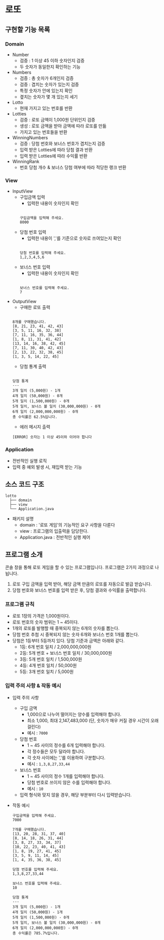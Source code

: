 # 로또

## 구현할 기능 목록

### Domain

- Number
  - 검증 : 1 이상 45 이하 숫자인지 검증
  - 두 숫자가 동일한지 확인하는 기능
- Numbers
  - 검증 : 총 숫자가 6개인지 검증
  - 검증 : 겹치는 숫자가 있는지 검증
  - 특정 숫자가 안에 있는지 확인
  - 곂치는 숫자가 몇 개 있는지 세기
- Lotto
  - 현재 가지고 있는 번호를 반환
- Lotties
  - 검증 : 로또 금액이 1,000원 단위인지 검증
  - 생성 : 로또 금액을 받아 금액에 따라 로또를 만듦
  - 가지고 있는 번호들을 반환
- WinningNumbers
  - 검증 : 당첨 번호와 보너스 번호가 겹치는지 검증
  - 입력 받은 Lotties에 따라 당첨 결과 반환
  - 입력 받은 Lotties에 따라 수익률 반환
- WinningRank
  - 번호 당첨 개수 & 보너스 당첨 여부에 따라 적당한 랭크 반환

### View

- InputView
  - 구입금액 입력
    - 입력한 내용이 숫자인지 확인
    ```text
    
    구입금액을 입력해 주세요.
    8000
    ```
  - 당첨 번호 입력
    - 입력한 내용이 ','를 기준으로 숫자로 쓰여있는지 확인
    ```text
    
    당첨 번호를 입력해 주세요.
    1,2,3,4,5,6
    ```
  - 보너스 번호 입력
    - 입력한 내용이 숫자인지 확인
    ```text
    
    보너스 번호를 입력해 주세요.
    7
    ```
- OutputView
  - 구매한 로또 출력
  ```text
    
  8개를 구매했습니다.
  [8, 21, 23, 41, 42, 43]
  [3, 5, 11, 16, 32, 38]
  [7, 11, 16, 35, 36, 44]
  [1, 8, 11, 31, 41, 42]
  [13, 14, 16, 38, 42, 45]
  [7, 11, 30, 40, 42, 43]
  [2, 13, 22, 32, 38, 45]
  [1, 3, 5, 14, 22, 45]
  ```
  - 당첨 통계 출력
  ```text
    
  당첨 통계
  ---
  3개 일치 (5,000원) - 1개
  4개 일치 (50,000원) - 0개
  5개 일치 (1,500,000원) - 0개
  5개 일치, 보너스 볼 일치 (30,000,000원) - 0개
  6개 일치 (2,000,000,000원) - 0개
  총 수익률은 62.5%입니다.
  ```
  - 에러 메시지 출력
  ```text
  [ERROR] 숫자는 1 이상 45이하 이어야 합니다
  ```

### Application

- 전반적인 실행 로직
- 입력 중 예외 발생 시, 재입력 받는 기능

## 소스 코드 구조

```text
lotto
  ├── domain
  ├── view
  └── Application.java
```

- 패키지 설명
  - domain : '로또 게임'의 기능적인 요구 사항을 다룬다
  - view : 프로그램의 입출력을 담당한다.
  - Application.java : 전반적인 실행 제어

## 프로그램 소개

콘솔 창을 통해 로또 게임을 할 수 있는 프로그램입니다. 프로그램은 2가지 과정으로 나뉩니다.

1. 로또 구입 금액을 입력 받아, 해당 금액 만큼의 로또를 자동으로 발급 받습니다.
2. 당첨 번호와 보너스 번호를 입력 받은 후, 당첨 결과와 수익률을 출력합니다.

### 프로그램 규칙

- 로또 1장의 가격은 1,000원이다.
- 로또 번호의 숫자 범위는 1 ~ 45이다.
- 1개의 로또를 발행할 때 중복되지 않는 6개의 숫자를 뽑는다.
- 당첨 번호 추첨 시 중복되지 않는 숫자 6개와 보너스 번호 1개를 뽑는다.
- 당첨은 1등부터 5등까지 있다. 당첨 기준과 금액은 아래와 같다.
  - 1등: 6개 번호 일치 / 2,000,000,000원
  - 2등: 5개 번호 + 보너스 번호 일치 / 30,000,000원
  - 3등: 5개 번호 일치 / 1,500,000원
  - 4등: 4개 번호 일치 / 50,000원
  - 5등: 3개 번호 일치 / 5,000원

### 입력 주의 사항 & 작동 예시

- 입력 주의 사항
  - 구입 금액
    - 1,000으로 나누어 떨어지는 양수를 입력해야 합니다.
    - 최소 1,000, 최대 2,147,483,000 (단, 숫자가 매우 커질 경우 시간이 오래 걸린다)
    - 예시 : `7000`
  - 당첨 번호
    - 1 ~ 45 사이의 정수를 6개 입력해야 합니다.
    - 각 정수들은 모두 달라야 합니다.
    - 각 숫자 사이에는 ','를 이용하여 구분합니다.
    - 예시 : `1,3,8,27,33,44`
  - 보너스 번호
    - 1 ~ 45 사이의 정수 1개를 입력해야 합니다.
    - 당첨 번호로 쓰이지 않은 수를 입력해야 합니다.
    - 예시 : `10`
  - 입력 형식와 맞지 않을 경우, 해당 부분부터 다시 입력받습니다.

- 작동 예시
  ```text
  구입금액을 입력해 주세요.
  7000
  
  7개를 구매했습니다.
  [13, 20, 28, 31, 37, 40]
  [8, 14, 18, 26, 31, 44]
  [3, 8, 27, 33, 34, 37]
  [10, 22, 23, 40, 41, 43]
  [1, 8, 19, 27, 41, 45]
  [3, 5, 9, 11, 14, 45]
  [1, 4, 35, 36, 38, 45]
  
  당첨 번호를 입력해 주세요.
  1,3,8,27,33,44
  
  보너스 번호를 입력해 주세요.
  10

  당첨 통계
  ---
  3개 일치 (5,000원) - 1개
  4개 일치 (50,000원) - 1개
  5개 일치 (1,500,000원) - 0개
  5개 일치, 보너스 볼 일치 (30,000,000원) - 0개
  6개 일치 (2,000,000,000원) - 0개
  총 수익률은 785.7%입니다.
  ```
